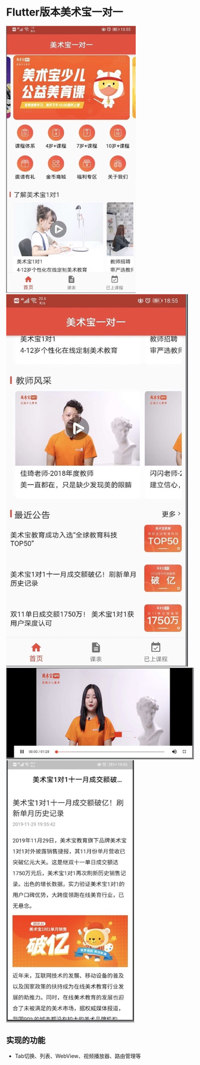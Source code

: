 # Flutter版本美术宝一对一

  ![](https://github.com/qiaoyhh/flutter_msb/raw/master/assets/images/1.0x/img_0.png)
  ![](https://github.com/qiaoyhh/flutter_msb/raw/master/assets/images/1.0x/img_1.png)
  ![](https://github.com/qiaoyhh/flutter_msb/raw/master/assets/images/1.0x/img_2.png)
  ![](https://github.com/qiaoyhh/flutter_msb/raw/master/assets/images/1.0x/img_3.png)



  ##  实现的功能
  * Tab切换、列表、WebView、视频播放器、路由管理等

